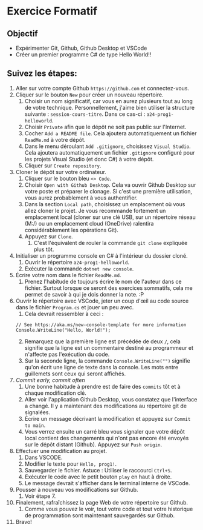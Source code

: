 # Exercice Formatif

## Objectif
- Expérimenter Git, Github, Github Desktop et VSCode
- Créer un premier programme C# de type Hello World!!

## Suivez les étapes:
1. Aller sur votre compte Github `https://github.com` et connectez-vous.
2. Cliquer sur le bouton `New` pour créer un nouveau répertoire.
   1. Choisir un nom significatif, car vous en aurez plusieurs tout au long de votre technique. Personnellement, j'aime bien utiliser la structure suivante : `session-cours-titre`. Dans ce cas-ci : `a24-prog1-helloworld`.
   2. Choisir `Private` afin que le dépôt ne soit pas public sur l'Internet.
   3. Cocher `Add a README file`. Cela ajoutera automatiquement un fichier `ReadMe.md` à votre dépôt.
   4. Dans le menu déroulant `Add .gitignore`, choisissez `Visual Studio`. Cela ajoutera automatiquement un fichier `.gitignore` configuré pour les projets Visual Studio (et donc C#) à votre dépôt.
   5. Cliquer sur `Create repository`.
3. Cloner le dépôt sur votre ordinateur.
   1. Cliquer sur le bouton bleu `<> Code`.
   2. Choisir `Open with Github Desktop`. Cela va ouvrir Github Desktop sur votre poste et préparer le clonage. Si c'est une première utilisation, vous aurez probablement à vous authentifier.
   3. Dans la section `Local path`, choisissez un emplacement où vous allez cloner le projet. Je vous recommande fortement un emplacement local (cloner sur une clé USB, sur un répertoire réseau (M:/) ou un emplacement cloud (OneDrive) ralentira considérablement les opérations Git).
   4. Appuyez sur `Clone`.
      1. C'est l'équivalent de rouler la commande `git clone` expliquée plus tôt.
4. Initialiser un programme console en C# à l'intérieur du dossier cloné.
   1. Ouvrir le répertoire `a24-prog1-helloworld`.
   2. Exécuter la commande `dotnet new console`.
5. Écrire votre nom dans le fichier `ReadMe.md`.
   1. Prenez l'habitude de toujours écrire le nom de l'auteur dans ce fichier. Surtout lorsque ce seront des exercices sommatifs, cela me permet de savoir à qui je dois donner la note. :P
6. Ouvrir le répertoire avec VSCode, jeter un coup d'œil au code source dans le fichier `Program.cs` et jouer un peu avec.
   1. Cela devrait ressembler à ceci :
   ```
   // See https://aka.ms/new-console-template for more information
   Console.WriteLine("Hello, World!");
   ```
   2. Remarquez que la première ligne est précédée de deux `/`, cela signifie que la ligne est un commentaire destiné au programmeur et n'affecte pas l'exécution du code.
   3. Sur la seconde ligne, la commande `Console.WriteLine("")` signifie qu'on écrit une ligne de texte dans la console. Les mots entre guillemets sont ceux qui seront affichés.
7. *Commit early, commit often*
   1. Une bonne habitude à prendre est de faire des `commits` tôt et à chaque modification clé.
   2.  Aller voir l'application Github Desktop, vous constatez que l'interface a changé. Il y a maintenant des modifications au répertoire git de signalées.
   3.  Écrire un message décrivant la modification et appuyez sur `Commit to main`.
   4.  Vous verrez ensuite un carré bleu vous signaler que votre dépôt local contient des changements qui n'ont pas encore été envoyés sur le dépôt distant (Github). Appuyez sur `Push origin`.
8.  Effectuer une modification au projet.
    1.  Dans VSCODE.
    2.  Modifier le texte pour `Hello, prog1!`.
    3.  Sauvegarder le fichier. Astuce : Utiliser le raccourci `Ctrl+S`.
    4.  Exécuter le code avec le petit bouton `play` en haut à droite.
    5.  Le message devrait s'afficher dans le terminal interne de VSCode.
9.  Pousser à nouveau vos modifications sur Github.
    1.  Voir étape 7.
10. Finalement, rafraîchissez la page Web de votre répertoire sur Github.
    1.  Comme vous pouvez le voir, tout votre code et tout votre historique de programmation sont maintenant sauvegardés sur Github.
11. Bravo!
